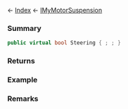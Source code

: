 ← [Index](Api-Index) ← [IMyMotorSuspension](Sandbox.ModAPI.Ingame.IMyMotorSuspension)

### Summary

```csharp
public virtual bool Steering { ; ; }
```

### Returns

### Example

### Remarks

